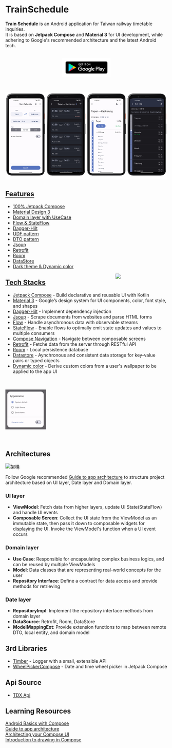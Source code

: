 # TrainSchedule

**Train Schedule** is an Android application for Taiwan railway timetable inquiries. <br>
It is based on **Jetpack Compose** and **Material 3** for UI development, while adhering to Google's recommended architecture and the latest Android tech.
<br><br>
<p align="center">
  <a href="https://play.google.com/store/apps/details?id=com.kappstudio.trainschedule">
    <img src="art/googleplay.png" alt="GooglePlay" width='30%'
  </a>
</p>
<br>



<img src='art/s5.png' width='25%'/><img src = 'art/s2.png' width='25%'/><img src='art/s7.png' width='25%'/><img src ='art/s4.png' width='25%'/>



## Features


* 100% Jetpack Compose
* Material Design 3
* Domain layer with UseCase
* Flow & StateFlow
* Dagger-Hilt
* UDF pattern
* DTO pattern
* Jsoup
* Retrofit
* Room
* DataStore
* Dark theme & Dynamic color


<img src="art/demo.gif" align="right" width="32%"/>

## Tech Stacks
* [Jetpack Compose](https://developer.android.com/jetpack/compose) - Build declarative and reusable UI with Kotlin
* [Material 3](https://m3.material.io/) - Google’s design system for UI components, color, font style, and shapes
* [Dagger-Hilt](https://developer.android.com/training/dependency-injection/hilt-android) - Implement dependency injection
* [Jsoup](https://jsoup.org/) - Scrape documents from websites and parse HTML forms
* [Flow](https://developer.android.com/kotlin/flow) - Handle asynchronous data with observable streams
* [StateFlow](https://developer.android.com/kotlin/flow/stateflow-and-sharedflow#stateflow) - Enable flows to optimally emit state updates and values to multiple consumers
* [Compose Navigation](https://developer.android.com/jetpack/compose/navigation) - Navigate between composable screens
* [Retrofit](https://github.com/square/retrofit) - Fetche data from the server through RESTful API
* [Room](https://developer.android.com/training/data-storage/room) - Local persistence database
* [Datastore](https://developer.android.com/topic/libraries/architecture/datastore) - Aynchronous and consistent data storage for key-value pairs or typed objects
* [Dynamic color](https://developer.android.com/jetpack/compose/designsystems/material3#dynamic_color_schemes) - Derive custom colors from a user's wallpaper to be applied to the app UI

<br><br>
<img src="art/theme.gif" width="25%"/>

<br>

## Architectures
 
![架構](https://github.com/kuan31045/TrainSchedule/assets/51369777/00373ecf-3e4a-4d36-9796-11eec35288d2)

Follow Google recommended [Guide to app architecture](https://developer.android.com/jetpack/guide) to structure project architecture based on UI layer, Date layer and Domain layer.

### UI layer
* **ViewModel**: Fetch data from higher layers, update UI State(StateFlow) and handle UI events
* **Composable Screen**: Collect the UI state from the ViewModel as an immutable state, then pass it down to composable widgets for displaying the UI. Invoke the ViewModel's function when a UI event occurs

### Domain layer
 * **Use Case**: Responsible for encapsulating complex business logics, and can be reused by multiple ViewModels
 * **Model**: Data classes that are representing real-world concepts for the user
* **Repository Interface**: Define a contract for data access and provide methods for retrieving
  
### Date layer
* **RepositoryImpl**: Implement the repository interface methods from domain layer
* **DataSource**: Retrofit, Room, DataStore
* **ModelMappingExt**: Provide extension functions to map between remote DTO, local entity, and domain model
  

## 3rd Libraries
* [Timber](https://github.com/JakeWharton/timber) - Logger with a small, extensible API
* [WheelPickerCompose](https://github.com/commandiron/WheelPickerCompose) - Date and time wheel picker in Jetpack Compose
  

## Api Source
* [TDX Api](https://tdx.transportdata.tw/api-service/swagger) 


## Learning Resources
<a href="https://developer.android.com/courses/android-basics-compose/course?hl=en">Android Basics with Compose</a><br>
<a href="https://developer.android.com/topic/architecture">Guide to app architecture</a><br>
<a href="https://developer.android.com/jetpack/compose/architecture">Architecting your Compose UI</a><br>
<a href="https://youtu.be/1yiuxWK74vI?si=TwmxcFl0AQnSNJxJ">Introduction to drawing in Compose</a><br>

